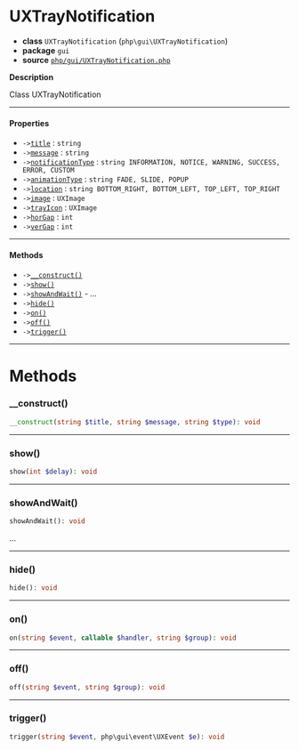 # UXTrayNotification

- **class** `UXTrayNotification` (`php\gui\UXTrayNotification`)
- **package** `gui`
- **source** [`php/gui/UXTrayNotification.php`](./src/main/resources/JPHP-INF/sdk/php/gui/UXTrayNotification.php)

**Description**

Class UXTrayNotification

---

#### Properties

- `->`[`title`](#prop-title) : `string`
- `->`[`message`](#prop-message) : `string`
- `->`[`notificationType`](#prop-notificationtype) : `string INFORMATION, NOTICE, WARNING, SUCCESS, ERROR, CUSTOM`
- `->`[`animationType`](#prop-animationtype) : `string FADE, SLIDE, POPUP`
- `->`[`location`](#prop-location) : `string BOTTOM_RIGHT, BOTTOM_LEFT, TOP_LEFT, TOP_RIGHT`
- `->`[`image`](#prop-image) : `UXImage`
- `->`[`trayIcon`](#prop-trayicon) : `UXImage`
- `->`[`horGap`](#prop-horgap) : `int`
- `->`[`verGap`](#prop-vergap) : `int`

---

#### Methods

- `->`[`__construct()`](#method-__construct)
- `->`[`show()`](#method-show)
- `->`[`showAndWait()`](#method-showandwait) - _..._
- `->`[`hide()`](#method-hide)
- `->`[`on()`](#method-on)
- `->`[`off()`](#method-off)
- `->`[`trigger()`](#method-trigger)

---
# Methods

<a name="method-__construct"></a>

### __construct()
```php
__construct(string $title, string $message, string $type): void
```

---

<a name="method-show"></a>

### show()
```php
show(int $delay): void
```

---

<a name="method-showandwait"></a>

### showAndWait()
```php
showAndWait(): void
```
...

---

<a name="method-hide"></a>

### hide()
```php
hide(): void
```

---

<a name="method-on"></a>

### on()
```php
on(string $event, callable $handler, string $group): void
```

---

<a name="method-off"></a>

### off()
```php
off(string $event, string $group): void
```

---

<a name="method-trigger"></a>

### trigger()
```php
trigger(string $event, php\gui\event\UXEvent $e): void
```